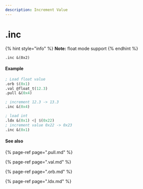 ```yaml
---
description: Increment Value
---
```


# .inc

{% hint style="info" %}
**Note:** float mode support
{% endhint %}

```text
.inc &(0x2)
```

#### Example

```scheme
; Load float value
.orb $(0x1)
.val @float_t(12.3)
.pull &(0x4)

; increment 12.3 -> 13.3
.inc &(0x4)
```

```scheme
; load int
.ldx &(0x1) <| $(0x22)
; increment value 0x22 -> 0x23
.inc &(0x1)
```

#### See also

{% page-ref page=".pull.md" %}

{% page-ref page=".val.md" %}

{% page-ref page=".orb.md" %}

{% page-ref page=".ldx.md" %}



